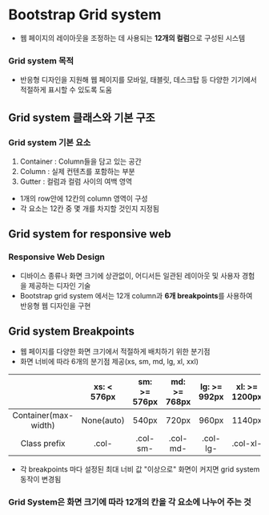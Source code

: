 # Bootstrap Grid system
- 웹 페이지의 레이아웃을 조정하는 데 사용되는 **12개의 컬럼**으로 구성된 시스템

### Grid system 목적
- 반응형 디자인을 지원해 웹 페이지를 모바일, 태블릿, 데스크탑 등 다양한 기기에서 적절하게 표시할 수 있도록 도움

## Grid system 클래스와 기본 구조

### Grid system 기본 요소
1. Container : Column들을 담고 있는 공간
2. Column : 실제 컨텐츠를 포함하는 부분
3. Gutter : 컬럼과 컬럼 사이의 여백 영역
- 1개의 row안에 12칸의 column 영역이 구성
- 각 요소는 12칸 중 몇 개를 차지할 것인지 지정됨


## Grid system for responsive web

### Responsive Web Design
- 디바이스 종류나 화면 크기에 상관없이, 어디서든 일관된 레이아웃 및 사용자 경험을 제공하는 디자인 기술
- Bootstrap grid system 에서는 12개 column과 **6개 breakpoints**를 사용하여 반응형 웹 디자인을 구현

## Grid system Breakpoints
- 웹 페이지를 다양한 화면 크기에서 적절하게 배치하기 위한 분기점
- 화면 너비에 따라 6개의 분기점 제공(xs, sm, md, lg, xl, xxl)

||xs: < 576px|sm: >= 576px|md: >= 768px|lg: >= 992px|xl: >= 1200px|xxl: >= 1400px|
|:---:|:---:|:---:|:---:|:---:|:---:|:---:|
|Container(max-width)|None(auto)|540px|720px|960px|1140px|1320px|
|Class prefix|.col-|.col-sm-|.col-md-|.col-lg-|.col-xl-|.col-xxl-|
- 각 breakpoints 마다 설정된 최대 너비 값 "이상으로" 화면이 커지면 grid system 동작이 변경됨

### Grid System은 화면 크기에 따라 12개의 칸을 각 요소에 나누어 주는 것
